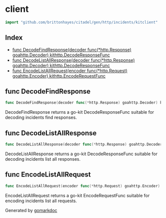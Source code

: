 <!-- Code generated by gomarkdoc. DO NOT EDIT -->

# client

```go
import "github.com/brittonhayes/citadel/gen/http/incidents/kitclient"
```

## Index

- [func DecodeFindResponse(decoder func(*http.Response) goahttp.Decoder) kithttp.DecodeResponseFunc](<#func-decodefindresponse>)
- [func DecodeListAllResponse(decoder func(*http.Response) goahttp.Decoder) kithttp.DecodeResponseFunc](<#func-decodelistallresponse>)
- [func EncodeListAllRequest(encoder func(*http.Request) goahttp.Encoder) kithttp.EncodeRequestFunc](<#func-encodelistallrequest>)


## func DecodeFindResponse

```go
func DecodeFindResponse(decoder func(*http.Response) goahttp.Decoder) kithttp.DecodeResponseFunc
```

DecodeFindResponse returns a go\-kit DecodeResponseFunc suitable for decoding incidents find responses\.

## func DecodeListAllResponse

```go
func DecodeListAllResponse(decoder func(*http.Response) goahttp.Decoder) kithttp.DecodeResponseFunc
```

DecodeListAllResponse returns a go\-kit DecodeResponseFunc suitable for decoding incidents list all responses\.

## func EncodeListAllRequest

```go
func EncodeListAllRequest(encoder func(*http.Request) goahttp.Encoder) kithttp.EncodeRequestFunc
```

EncodeListAllRequest returns a go\-kit EncodeRequestFunc suitable for encoding incidents list all requests\.



Generated by [gomarkdoc](<https://github.com/princjef/gomarkdoc>)
